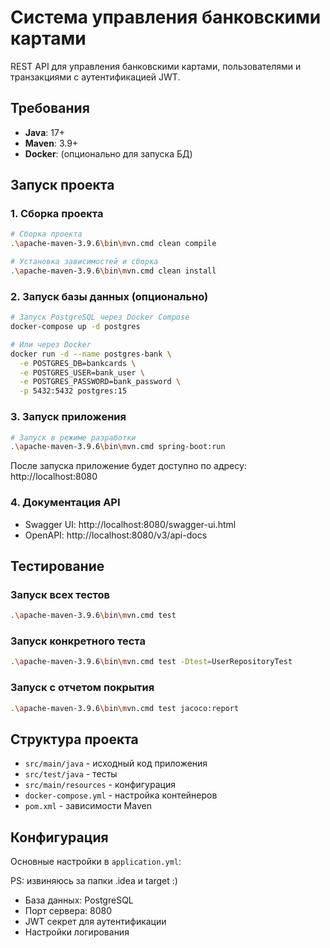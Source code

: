 # Система управления банковскими картами

REST API для управления банковскими картами, пользователями и транзакциями с аутентификацией JWT.

## Требования

- **Java**: 17+
- **Maven**: 3.9+
- **Docker**: (опционально для запуска БД)

## Запуск проекта

### 1. Сборка проекта
```bash
# Сборка проекта
.\apache-maven-3.9.6\bin\mvn.cmd clean compile

# Установка зависимостей и сборка
.\apache-maven-3.9.6\bin\mvn.cmd clean install
```

### 2. Запуск базы данных (опционально)
```bash
# Запуск PostgreSQL через Docker Compose
docker-compose up -d postgres

# Или через Docker
docker run -d --name postgres-bank \
  -e POSTGRES_DB=bankcards \
  -e POSTGRES_USER=bank_user \
  -e POSTGRES_PASSWORD=bank_password \
  -p 5432:5432 postgres:15
```

### 3. Запуск приложения
```bash
# Запуск в режиме разработки
.\apache-maven-3.9.6\bin\mvn.cmd spring-boot:run
```

После запуска приложение будет доступно по адресу: http://localhost:8080

### 4. Документация API
- Swagger UI: http://localhost:8080/swagger-ui.html
- OpenAPI: http://localhost:8080/v3/api-docs

## Тестирование

### Запуск всех тестов
```bash
.\apache-maven-3.9.6\bin\mvn.cmd test
```

### Запуск конкретного теста
```bash
.\apache-maven-3.9.6\bin\mvn.cmd test -Dtest=UserRepositoryTest
```

### Запуск с отчетом покрытия
```bash
.\apache-maven-3.9.6\bin\mvn.cmd test jacoco:report
```

## Структура проекта

- `src/main/java` - исходный код приложения
- `src/test/java` - тесты
- `src/main/resources` - конфигурация
- `docker-compose.yml` - настройка контейнеров
- `pom.xml` - зависимости Maven

## Конфигурация

Основные настройки в `application.yml`:

PS: извиняюсь за папки .idea и target :)
- База данных: PostgreSQL
- Порт сервера: 8080
- JWT секрет для аутентификации
- Настройки логирования
